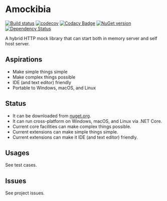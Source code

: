 # Amockibia
[![Build status](https://ci.appveyor.com/api/projects/status/ye6q2mr0xwo7h497/branch/master?svg=true)](https://ci.appveyor.com/project/MiffyLiye/amockibia/branch/master)
[![codecov](https://codecov.io/gh/MiffyLiye/Amockibia/branch/master/graph/badge.svg)](https://codecov.io/gh/MiffyLiye/Amockibia)
[![Codacy Badge](https://api.codacy.com/project/badge/Grade/153643f05a9b44f8a681aa683304180b)](https://www.codacy.com/app/miffyliye/Amockibia?utm_source=github.com&amp;utm_medium=referral&amp;utm_content=MiffyLiye/Amockibia&amp;utm_campaign=Badge_Grade)
[![NuGet version](https://badge.fury.io/nu/Amockibia.svg)](https://badge.fury.io/nu/Amockibia)
[![Dependency Status](https://www.versioneye.com/user/projects/5946769b0fb24f005ccf4b86/badge.svg?style=flat-square)](https://www.versioneye.com/user/projects/5946769b0fb24f005ccf4b86)

A hybrid HTTP mock library that can start both in memory server and self host server.

## Aspirations
* Make simple things simple
* Make complex things possible
* IDE (and text editor) friendly
* Portable to Windows, macOS, and Linux

## Status
* It can be downloaded from [nuget.org](https://www.nuget.org/packages/Amockibia/).
* It can run cross-platform on Windows, macOS, and Linux via .NET Core.
* Current core facilities can make complex things possible.
* Current extensions can make simple things simple.
* Current extensions can make it IDE (and text editor) friendly.

## Usages
See test cases.

## Issues
See project issues.
